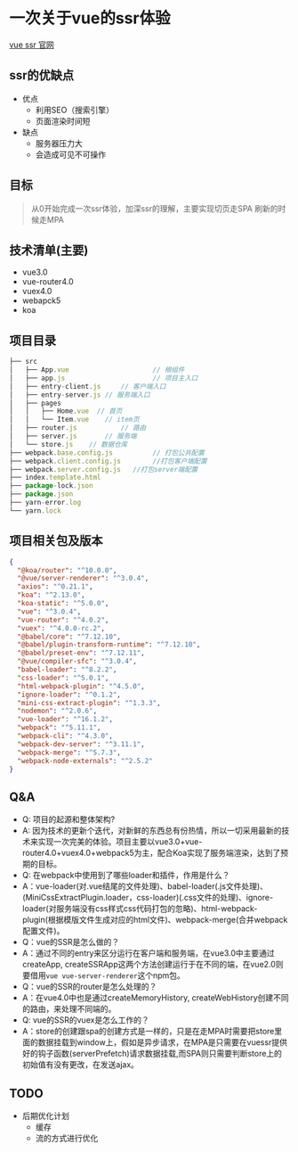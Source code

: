 # 一次关于vue的ssr体验

[vue ssr 官网](https://ssr.vuejs.org/zh/#%E4%BB%80%E4%B9%88%E6%98%AF%E6%9C%8D%E5%8A%A1%E5%99%A8%E7%AB%AF%E6%B8%B2%E6%9F%93-ssr-%EF%BC%9F)

## ssr的优缺点

- 优点
  - 利用SEO（搜索引擎）
  - 页面渲染时间短
- 缺点
  - 服务器压力大
  - 会造成可见不可操作

## 目标

> 从0开始完成一次ssr体验，加深ssr的理解，主要实现切页走SPA 刷新的时候走MPA

## 技术清单(主要)

- vue3.0
- vue-router4.0
- vuex4.0
- webapck5
- koa

## 项目目录

```javascript
├── src
│   ├── App.vue						// 根组件
│   ├── app.js						// 项目主入口
│   ├── entry-client.js		// 客户端入口
│   ├── entry-server.js	// 服务端入口
│   ├── pages
│   │   ├── Home.vue  // 首页
│   │   └── Item.vue	// item页
│   ├── router.js			// 路由
│   ├── server.js		// 服务端
│   └── store.js    // 数据仓库
├── webpack.base.config.js			// 打包公共配置
├── webpack.client.config.js		//打包客户端配置
├── webpack.server.config.js   //打包server端配置
├── index.template.html
├── package-lock.json
├── package.json
├── yarn-error.log
└── yarn.lock
```

## 项目相关包及版本

``` json
{
  "@koa/router": "^10.0.0",
  "@vue/server-renderer": "^3.0.4",
  "axios": "^0.21.1",
  "koa": "^2.13.0",
  "koa-static": "^5.0.0",
  "vue": "^3.0.4",
  "vue-router": "^4.0.2",
  "vuex": "^4.0.0-rc.2",
  "@babel/core": "^7.12.10",
  "@babel/plugin-transform-runtime": "^7.12.10",
  "@babel/preset-env": "^7.12.11",
  "@vue/compiler-sfc": "^3.0.4",
  "babel-loader": "^8.2.2",
  "css-loader": "^5.0.1",
  "html-webpack-plugin": "^4.5.0",
  "ignore-loader": "^0.1.2",
  "mini-css-extract-plugin": "^1.3.3",
  "nodemon": "^2.0.6",
  "vue-loader": "^16.1.2",
  "webpack": "^5.11.1",
  "webpack-cli": "^4.3.0",
  "webpack-dev-server": "^3.11.1",
  "webpack-merge": "^5.7.3",
  "webpack-node-externals": "^2.5.2"
}
```

## Q&A

- Q: 项目的起源和整体架构?
- A: 因为技术的更新个迭代，对新鲜的东西总有份热情，所以一切采用最新的技术来实现一次完美的体验。项目主要以vue3.0+vue-router4.0+vuex4.0+webpack5为主，配合Koa实现了服务端渲染，达到了预期的目标。
- Q: 在webpack中使用到了哪些loader和插件，作用是什么？
- A：vue-loader(对.vue结尾的文件处理)、babel-loader(.js文件处理)、(MiniCssExtractPlugin.loader，css-loader)(.css文件的处理)、ignore-loader(对服务端没有css样式css代码打包的忽略)、html-webpack-plugin(根据模版文件生成对应的html文件)、webpack-merge(合并webpack配置文件)。
- Q：vue的SSR是怎么做的？
- A：通过不同的entry来区分运行在客户端和服务端，在vue3.0中主要通过createApp, createSSRApp这两个方法创建运行于在不同的端，在vue2.0则要借用```vue vue-server-renderer```这个npm包。
- Q：vue的SSR的router是怎么处理的？
- A：在vue4.0中也是通过createMemoryHistory, createWebHistory创建不同的路由，来处理不同端的。
- Q: vue的SSR的vuex是怎么工作的？
- A：store的创建跟spa的创建方式是一样的，只是在走MPA时需要把store里面的数据挂载到window上，假如是异步请求，在MPA是只需要在vuessr提供好的钩子函数(serverPrefetch)请求数据挂载,而SPA则只需要判断store上的初始值有没有更改，在发送ajax。



## TODO

- 后期优化计划
  -  缓存
  -  流的方式进行优化



